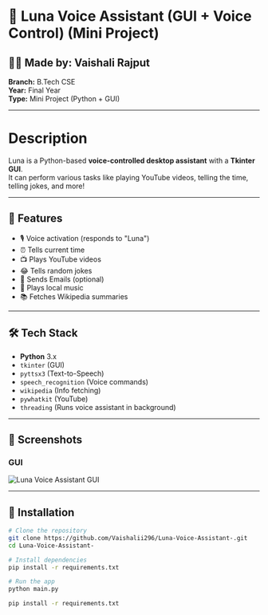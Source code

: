 
# 🎤 Luna Voice Assistant (GUI + Voice Control) (Mini Project)

## 👩‍💻 Made by: Vaishali Rajput  
**Branch:** B.Tech CSE  
**Year:** Final Year  
**Type:** Mini Project (Python + GUI)

---

# Description
Luna is a Python-based **voice-controlled desktop assistant** with a **Tkinter GUI**.  
It can perform various tasks like playing YouTube videos, telling the time, telling jokes, and more!

---

## 🚀 Features
- 🎙 Voice activation (responds to "Luna")
- ⏰ Tells current time
- 📺 Plays YouTube videos
- 😂 Tells random jokes 
- 📧 Sends Emails (optional)
- 🎵 Plays local music
- 📚 Fetches Wikipedia summaries

---

## 🛠 Tech Stack
- **Python** 3.x
- `tkinter` (GUI)
- `pyttsx3` (Text-to-Speech)
- `speech_recognition` (Voice commands)
- `wikipedia` (Info fetching)
- `pywhatkit` (YouTube)
- `threading` (Runs voice assistant in background)

---

## 📸 Screenshots
### GUI
![Luna Voice Assistant GUI](screenshots/gui.png)

---

## 📂 Installation

```bash
# Clone the repository
git clone https://github.com/Vaishalii296/Luna-Voice-Assistant-.git
cd Luna-Voice-Assistant-

# Install dependencies
pip install -r requirements.txt

# Run the app
python main.py

pip install -r requirements.txt
